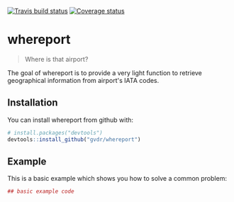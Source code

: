 [![Travis build status](https://travis-ci.org/gvdr/whereport.svg?branch=master)](https://travis-ci.org/gvdr/whereport)
[![Coverage status](https://codecov.io/gh/gvdr/whereport/branch/master/graph/badge.svg)](https://codecov.io/github/gvdr/whereport?branch=master)

# whereport

> Where is that airport?

The goal of whereport is to provide a very light function to retrieve geographical information from airport's IATA codes.

## Installation

You can install whereport from github with:


``` r
# install.packages("devtools")
devtools::install_github("gvdr/whereport")
```

## Example

This is a basic example which shows you how to solve a common problem:

``` r
## basic example code
```
